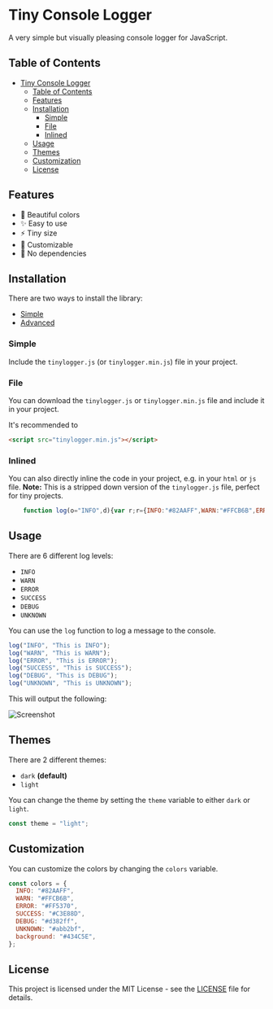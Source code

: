 # Tiny Console Logger

A very simple but visually pleasing console logger for JavaScript.

## Table of Contents

- [Tiny Console Logger](#tiny-console-logger)
  - [Table of Contents](#table-of-contents)
  - [Features](#features)
  - [Installation](#installation)
    - [Simple](#simple)
    - [File](#file)
    - [Inlined](#inlined)
  - [Usage](#usage)
  - [Themes](#themes)
  - [Customization](#customization)
  - [License](#license)

## Features

- :art: Beautiful colors
- :sparkles: Easy to use
- :zap: Tiny size
- :wrench: Customizable
- :tada: No dependencies

## Installation

There are two ways to install the library:

- [Simple](#simple)
- [Advanced](#advanced)

### Simple

Include the `tinylogger.js` (or `tinylogger.min.js`) file in your project.

### File

You can download the `tinylogger.js` or `tinylogger.min.js` file and include it in your project.

It's recommended to 

```html
<script src="tinylogger.min.js"></script>
```

### Inlined

You can also directly inline the code in your project, e.g. in your `html` or `js` file.
**Note:** This is a stripped down version of the `tinylogger.js` file, perfect for tiny projects.

```js
    function log(o="INFO",d){var r;r={INFO:"#82AAFF",WARN:"#FFCB6B",ERROR:"#FF5370",SUCCESS:"#C3E88D",DEBUG:"#d382ff",UNKNOWN:"#abb2bf",background:"#434C5E"},console.log("%c [NAME OF YOUR APP] "+o+" %c "+d+" ","background: "+r[o]+"; color: "+r.background+"; padding: 1px; border-radius: 3px 0 0 3px;","background: "+r.background+"; color: "+r[o]+"; padding: 1px; border-radius: 0 3px 3px 0;")}
```

## Usage

There are 6 different log levels:

- `INFO`
- `WARN`
- `ERROR`
- `SUCCESS`
- `DEBUG`
- `UNKNOWN`

You can use the `log` function to log a message to the console.

```js
log("INFO", "This is INFO");
log("WARN", "This is WARN");
log("ERROR", "This is ERROR");
log("SUCCESS", "This is SUCCESS");
log("DEBUG", "This is DEBUG");
log("UNKNOWN", "This is UNKNOWN");
```

This will output the following:

![Screenshot](https://raw.githubusercontent.com/jmcrafter26/tinylogger/master/images/usage.png)

## Themes

There are 2 different themes:

- `dark` **(default)**
- `light`

You can change the theme by setting the `theme` variable to either `dark` or `light`.

```js
const theme = "light";
```

## Customization

You can customize the colors by changing the `colors` variable.

```js
const colors = {
  INFO: "#82AAFF",
  WARN: "#FFCB6B",
  ERROR: "#FF5370",
  SUCCESS: "#C3E88D",
  DEBUG: "#d382ff",
  UNKNOWN: "#abb2bf",
  background: "#434C5E",
};
```

## License

This project is licensed under the MIT License - see the [LICENSE](LICENSE) file for details.
